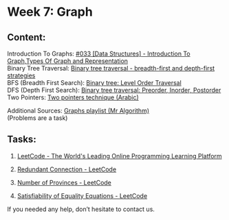 # Week 7: Graph

## Content:

Introduction To Graphs: <a href="https://www.youtube.com/watch?v=R74DnYySxv0">#033 [Data Structures] - Introduction To Graph,Types Of Graph and Representation</a><br>
Binary Tree Traversal: <a href="https://www.youtube.com/watch?v=9RHO6jU--GU">Binary tree traversal - breadth-first and depth-first strategies</a><br>
BFS (Breadth First Search): <a href="https://www.youtube.com/watch?v=86g8jAQug04">Binary tree: Level Order Traversal</a><br> 
DFS (Depth First Search): <a href="https://www.youtube.com/watch?v=gm8DUJJhmY4">Binary tree traversal: Preorder, Inorder, Postorder</a><br>
Two Pointers: <a href="https://www.youtube.com/watch?v=n-Xwrr8RFQ0/">Two pointers technique (Arabic)</a><br>

Additional Sources:
<a href="https://www.youtube.com/playlist?list=PLR5x_RGTMNNU4__FB46jH69LqISnDUuB5">Graphs playlist (Mr Algorithm)</a><br> (Problems are a task)

## Tasks:

1. <a href="https://leetcode.com/problems/most-stones-removed-with-same-row-or-column/description/">LeetCode - The World's Leading Online Programming Learning Platform</a><br>

2. <a href="https://leetcode.com/problems/redundant-connection/description/">Redundant Connection - LeetCode</a><br>

3. <a href="https://leetcode.com/problems/number-of-provinces/description/">Number of Provinces - LeetCode</a><br>

4. <a href="https://leetcode.com/problems/satisfiability-of-equality-equations/description/">Satisfiability of Equality Equations - LeetCode</a><br> 



If you needed any help, don’t hesitate to contact us. 
